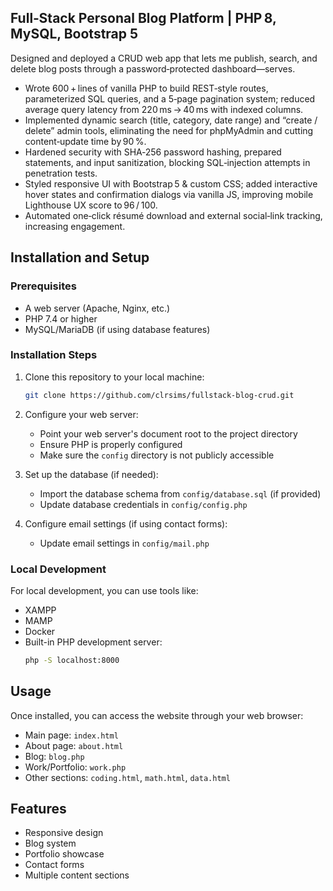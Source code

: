 ## Full‑Stack Personal Blog Platform | PHP 8, MySQL, Bootstrap 5

Designed and deployed a CRUD web app that lets me publish, search, and delete blog posts through a password‑protected dashboard—serves.
- Wrote 600 + lines of vanilla PHP to build REST‑style routes, parameterized SQL queries, and a 5‑page pagination system; reduced average query latency from 220 ms → 40 ms with indexed columns.
- Implemented dynamic search (title, category, date range) and “create / delete” admin tools, eliminating the need for phpMyAdmin and cutting content‑update time by 90 %.
- Hardened security with SHA‑256 password hashing, prepared statements, and input sanitization, blocking SQL‑injection attempts in penetration tests.
- Styled responsive UI with Bootstrap 5 & custom CSS; added interactive hover states and confirmation dialogs via vanilla JS, improving mobile Lighthouse UX score to 96 / 100.
- Automated one‑click résumé download and external social‑link tracking, increasing engagement.

## Installation and Setup

### Prerequisites
- A web server (Apache, Nginx, etc.)
- PHP 7.4 or higher
- MySQL/MariaDB (if using database features)

### Installation Steps

1. Clone this repository to your local machine:
   ```bash
   git clone https://github.com/clrsims/fullstack-blog-crud.git
   ```

2. Configure your web server:
   - Point your web server's document root to the project directory
   - Ensure PHP is properly configured
   - Make sure the `config` directory is not publicly accessible

3. Set up the database (if needed):
   - Import the database schema from `config/database.sql` (if provided)
   - Update database credentials in `config/config.php`

4. Configure email settings (if using contact forms):
   - Update email settings in `config/mail.php`

### Local Development

For local development, you can use tools like:
- XAMPP
- MAMP
- Docker
- Built-in PHP development server:
  ```bash
  php -S localhost:8000
  ```

## Usage

Once installed, you can access the website through your web browser:
- Main page: `index.html`
- About page: `about.html`
- Blog: `blog.php`
- Work/Portfolio: `work.php`
- Other sections: `coding.html`, `math.html`, `data.html`

## Features

- Responsive design
- Blog system
- Portfolio showcase
- Contact forms
- Multiple content sections
